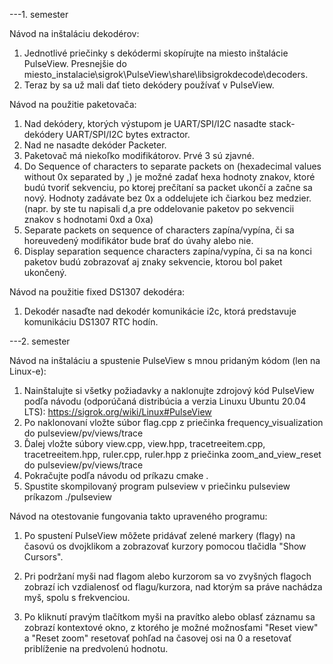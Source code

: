 ---1. semester

Návod na inštaláciu dekodérov:
1. Jednotlivé priečinky s dekódermi skopírujte na miesto inštalácie PulseView. Presnejšie do miesto_instalacie\sigrok\PulseView\share\libsigrokdecode\decoders.
2. Teraz by sa už mali dať tieto dekódery používať v PulseView.

Návod na použitie paketovača:
1. Nad dekódery, ktorých výstupom je UART/SPI/I2C nasadte stack-dekódery UART/SPI/I2C bytes extractor.
2. Nad ne nasadte dekóder Packeter.
3. Paketovač má niekoľko modifikátorov. Prvé 3 sú zjavné. 
4. Do Sequence of characters to separate packets on (hexadecimal values without 0x separated by ,) je možné zadať hexa hodnoty znakov, ktoré budú tvoriť sekvenciu, po ktorej prečítaní sa packet ukončí a začne sa nový. 
Hodnoty zadávate bez 0x a oddelujete ich čiarkou bez medzier. (napr. by ste tu napisali d,a pre oddelovanie paketov po sekvencii znakov s hodnotami 0xd a 0xa)
5. Separate packets on sequence of characters zapína/vypína, či sa horeuvedený modifikátor bude brať do úvahy alebo nie.
6. Display separation sequence characters zapína/vypína, či sa na konci paketov budú zobrazovať aj znaky sekvencie, ktorou bol paket ukončený.

Návod na použitie fixed DS1307 dekodéra:
1. Dekodér nasaďte nad dekodér komunikácie i2c, ktorá predstavuje komunikáciu DS1307 RTC hodín.



---2. semester

Návod na inštaláciu a spustenie PulseView s mnou pridaným kódom (len na Linux-e):
1. Nainštalujte si všetky požiadavky a naklonujte zdrojový kód PulseView podľa návodu (odporúčaná distribúcia a verzia Linuxu Ubuntu 20.04 LTS): https://sigrok.org/wiki/Linux#PulseView 
2. Po naklonovaní vložte súbor flag.cpp z priečinka frequency_visualization do pulseview/pv/views/trace
3. Ďalej vložte súbory view.cpp, view.hpp, tracetreeitem.cpp, tracetreeitem.hpp, ruler.cpp, ruler.hpp z priečinka zoom_and_view_reset do pulseview/pv/views/trace
3. Pokračujte podľa návodu od príkazu cmake .
4. Spustite skompilovaný program pulseview v priečinku pulseview príkazom ./pulseview

Návod na otestovanie fungovania takto upraveného programu:
1. Po spustení PulseView môžete pridávať zelené markery (flagy) na časovú os dvojklikom a zobrazovať kurzory pomocou tlačidla "Show Cursors".
2. Pri podržaní myši nad flagom alebo kurzorom sa vo zvyšných flagoch zobrazí ich vzdialenosť od flagu/kurzora, nad ktorým sa práve nachádza myš, spolu s frekvenciou.

3. Po kliknutí pravým tlačítkom myši na pravítko alebo oblasť záznamu sa zobrazí kontextové okno, z ktorého je možné možnosťami "Reset view" a "Reset zoom" resetovať pohľad na časovej osi na 0 a resetovať priblíženie na predvolenú hodnotu.